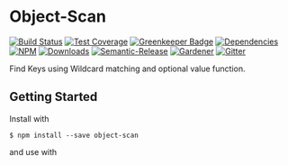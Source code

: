 # Object-Scan

[![Build Status](https://img.shields.io/travis/simlu/object-scan/master.svg)](https://travis-ci.org/simlu/object-scan)
[![Test Coverage](https://img.shields.io/coveralls/simlu/object-scan/master.svg)](https://coveralls.io/github/simlu/object-scan?branch=master)
[![Greenkeeper Badge](https://badges.greenkeeper.io/simlu/object-scan.svg)](https://greenkeeper.io/)
[![Dependencies](https://david-dm.org/simlu/object-scan/status.svg)](https://david-dm.org/simlu/object-scan)
[![NPM](https://img.shields.io/npm/v/object-scan.svg)](https://www.npmjs.com/package/object-scan)
[![Downloads](https://img.shields.io/npm/dt/object-scan.svg)](https://www.npmjs.com/package/object-scan)
[![Semantic-Release](https://github.com/simlu/js-gardener/blob/master/assets/icons/semver.svg)](https://github.com/semantic-release/semantic-release)
[![Gardener](https://github.com/simlu/js-gardener/blob/master/assets/badge.svg)](https://github.com/simlu/js-gardener)
[![Gitter](https://github.com/simlu/js-gardener/blob/master/assets/icons/gitter.svg)](https://gitter.im/simlu/object-scan)

Find Keys using Wildcard matching and optional value function.

## Getting Started

Install with

    $ npm install --save object-scan

and use with

